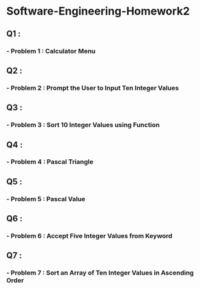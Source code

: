 # Software-Engineering-Homework2

## Q1 :
### - Problem 1 : Calculator Menu

## Q2 :
### - Problem 2 : Prompt the User to Input Ten Integer Values

## Q3 :
### - Problem 3 : Sort 10 Integer Values using Function

## Q4 :
### - Problem 4 : Pascal Triangle

## Q5 :
### - Problem 5 : Pascal Value

## Q6 :
### - Problem 6 : Accept Five Integer Values from Keyword

## Q7 :
### - Problem 7 : Sort an Array of Ten Integer Values in Ascending Order
